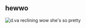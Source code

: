 ## hewwo

![d.va reclining wow she's so pretty](moon-lilies/moon-lilies.github.io/assets/images/dva2.png)
